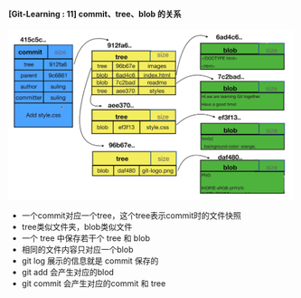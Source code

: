 #### [Git-Learning : 11] commit、tree、blob 的关系

![image-20200730120311388](.assets/image-20200730120311388.png)

- 一个commit对应一个tree，这个tree表示commit时的文件快照
- tree类似文件夹，blob类似文件
- 一个 tree 中保存若干个 tree 和 blob
- 相同的文件内容只对应一个blob
- git log 展示的信息就是 commit 保存的
- git add 会产生对应的blod
- git commit 会产生对应的commit 和 tree